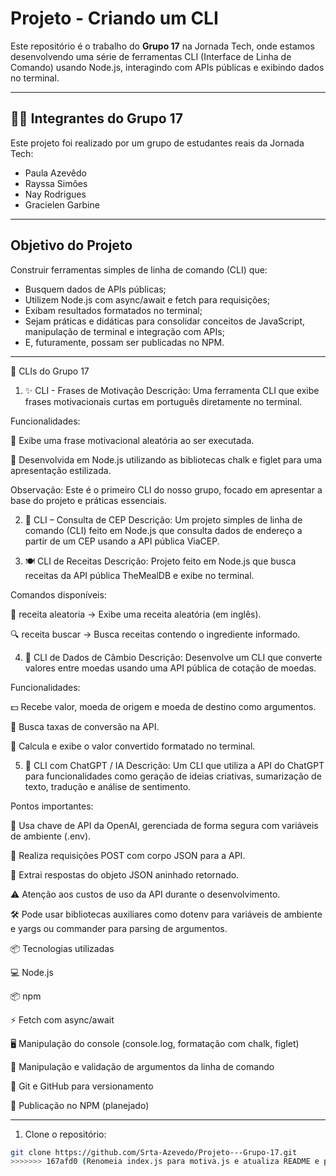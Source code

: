 
# Projeto - Criando um CLI

Este repositório é o trabalho do **Grupo 17** na Jornada Tech, onde estamos desenvolvendo uma série de ferramentas CLI (Interface de Linha de Comando) usando Node.js, interagindo com APIs públicas e exibindo dados no terminal.

---

## 👩‍💻 Integrantes do Grupo 17

Este projeto foi realizado por um grupo de estudantes reais da Jornada Tech:

- Paula Azevêdo  
- Rayssa Simões  
- Nay Rodrigues  
- Gracielen Garbine  

---

## Objetivo do Projeto

Construir ferramentas simples de linha de comando (CLI) que:

- Busquem dados de APIs públicas;  
- Utilizem Node.js com async/await e fetch para requisições;  
- Exibam resultados formatados no terminal;  
- Sejam práticas e didáticas para consolidar conceitos de JavaScript, manipulação de terminal e integração com APIs;  
- E, futuramente, possam ser publicadas no NPM.

---

🚀 CLIs do Grupo 17
1. ✨ CLI - Frases de Motivação
Descrição:
Uma ferramenta CLI que exibe frases motivacionais curtas em português diretamente no terminal.

Funcionalidades:

🎯 Exibe uma frase motivacional aleatória ao ser executada.

🎨 Desenvolvida em Node.js utilizando as bibliotecas chalk e figlet para uma apresentação estilizada.

Observação:
Este é o primeiro CLI do nosso grupo, focado em apresentar a base do projeto e práticas essenciais.

2. 📮 CLI – Consulta de CEP
Descrição:
Um projeto simples de linha de comando (CLI) feito em Node.js que consulta dados de endereço a partir de um CEP usando a API pública ViaCEP.

3. 🍽️ CLI de Receitas
Descrição:
Projeto feito em Node.js que busca receitas da API pública TheMealDB e exibe no terminal.

Comandos disponíveis:

🎲 receita aleatoria → Exibe uma receita aleatória (em inglês).

🔍 receita buscar <ingrediente> → Busca receitas contendo o ingrediente informado.

4. 💱 CLI de Dados de Câmbio
Descrição:
Desenvolve um CLI que converte valores entre moedas usando uma API pública de cotação de moedas.

Funcionalidades:

💵 Recebe valor, moeda de origem e moeda de destino como argumentos.

🔄 Busca taxas de conversão na API.

🧮 Calcula e exibe o valor convertido formatado no terminal.

5. 🤖 CLI com ChatGPT / IA
Descrição:
Um CLI que utiliza a API do ChatGPT para funcionalidades como geração de ideias criativas, sumarização de texto, tradução e análise de sentimento.

Pontos importantes:

🔑 Usa chave de API da OpenAI, gerenciada de forma segura com variáveis de ambiente (.env).

📡 Realiza requisições POST com corpo JSON para a API.

🧩 Extrai respostas do objeto JSON aninhado retornado.

⚠️ Atenção aos custos de uso da API durante o desenvolvimento.

🛠️ Pode usar bibliotecas auxiliares como dotenv para variáveis de ambiente e yargs ou commander para parsing de argumentos.

📦 Tecnologias utilizadas

💻 Node.js

📦 npm

⚡ Fetch com async/await

🖥️ Manipulação do console (console.log, formatação com chalk, figlet)

🧩 Manipulação e validação de argumentos da linha de comando

🔧 Git e GitHub para versionamento

🚀 Publicação no NPM (planejado)

---

1. Clone o repositório:

```bash
git clone https://github.com/Srta-Azevedo/Projeto---Grupo-17.git
>>>>>>> 167afd0 (Renomeia index.js para motiva.js e atualiza README e package.json)
